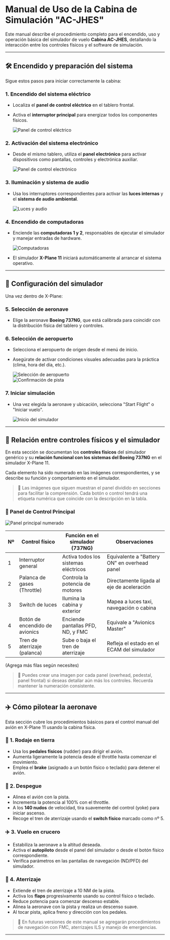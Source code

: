 # Manual de Uso de la Cabina de Simulación "AC-JHES"

Este manual describe el procedimiento completo para el encendido, uso y operación básica del simulador de vuelo **Cabina AC-JHES**, detallando la interacción entre los controles físicos y el software de simulación.

---

## 🛠️ Encendido y preparación del sistema

Sigue estos pasos para iniciar correctamente la cabina:

### 1. Encendido del sistema eléctrico

- Localiza el **panel de control eléctrico** en el tablero frontal.
- Activa el **interruptor principal** para energizar todos los componentes físicos.
  
  ![Panel de control eléctrico](img/panel_electrico.jpg)

### 2. Activación del sistema electrónico

- Desde el mismo tablero, utiliza el **panel electrónico** para activar dispositivos como pantallas, controles y electrónica auxiliar.
  
  ![Panel de control electrónico](img/panel_electronico.jpg)

### 3. Iluminación y sistema de audio

- Usa los interruptores correspondientes para activar las **luces internas** y el **sistema de audio ambiental**.
  
  ![Luces y audio](img/luces_audio.jpg)

### 4. Encendido de computadoras

- Enciende las **computadoras 1 y 2**, responsables de ejecutar el simulador y manejar entradas de hardware.
  
  ![Computadoras](img/computadoras.jpg)

- El simulador **X-Plane 11** iniciará automáticamente al arrancar el sistema operativo.

---

## 🧩 Configuración del simulador

Una vez dentro de X-Plane:

### 5. Selección de aeronave

- Elige la aeronave **Boeing 737NG**, que está calibrada para coincidir con la distribución física del tablero y controles.

### 6. Selección de aeropuerto

- Selecciona el aeropuerto de origen desde el menú de inicio.
- Asegúrate de activar condiciones visuales adecuadas para la práctica (clima, hora del día, etc.).

  ![Selección de aeropuerto](img/seleccion_aeropuerto_1.jpg)  
  ![Confirmación de pista](img/seleccion_aeropuerto_2.jpg)

### 7. Iniciar simulación

- Una vez elegida la aeronave y ubicación, selecciona "Start Flight" o "Iniciar vuelo".

  ![Inicio del simulador](img/inicio_simulador.jpg)

---

## 🔧 Relación entre controles físicos y el simulador

En esta sección se documentan los **controles físicos** del simulador genérico y su **relación funcional con los sistemas del Boeing 737NG** en el simulador X-Plane 11. 

Cada elemento ha sido numerado en las imágenes correspondientes, y se describe su función y comportamiento en el simulador.

> 📸 Las imágenes que siguen muestran el panel dividido en secciones para facilitar la comprensión. Cada botón o control tendrá una etiqueta numérica que coincide con la descripción en la tabla.

### 📍 Panel de Control Principal

![Panel principal numerado](img/panel_principal_numerado.jpg)

| Nº | Control físico                     | Función en el simulador (737NG)                   | Observaciones                                     |
|----|------------------------------------|--------------------------------------------------|--------------------------------------------------|
| 1  | Interruptor general                | Activa todos los sistemas eléctricos             | Equivalente a "Battery ON" en overhead panel     |
| 2  | Palanca de gases (Throttle)       | Controla la potencia de motores                  | Directamente ligada al eje de aceleración        |
| 3  | Switch de luces                   | Ilumina la cabina y exterior                     | Mapea a luces taxi, navegación o cabina          |
| 4  | Botón de encendido de avionics    | Enciende pantallas PFD, ND, y FMC                | Equivale a "Avionics Master"                    |
| 5  | Tren de aterrizaje (palanca)      | Sube o baja el tren de aterrizaje                | Refleja el estado en el ECAM del simulador       |

(Agrega más filas según necesites)

> 🧠 Puedes crear una imagen por cada panel (overhead, pedestal, panel frontal) si deseas detallar aún más los controles. Recuerda mantener la numeración consistente.

---

## ✈️ Cómo pilotear la aeronave

Esta sección cubre los procedimientos básicos para el control manual del avión en X-Plane 11 usando la cabina física.

### 🛬 1. Rodaje en tierra

- Usa los **pedales físicos** (rudder) para dirigir el avión.
- Aumenta ligeramente la potencia desde el throttle hasta comenzar el movimiento.
- Emplea el **brake** (asignado a un botón físico o teclado) para detener el avión.

### 🛫 2. Despegue

- Alinea el avión con la pista.
- Incrementa la potencia al 100% con el throttle.
- A los **140 nudos** de velocidad, tira suavemente del control (yoke) para iniciar ascenso.
- Recoge el tren de aterrizaje usando el **switch físico** marcado como nº 5.

### ✈️ 3. Vuelo en crucero

- Estabiliza la aeronave a la altitud deseada.
- Activa el **autopiloto** desde el panel del simulador o desde el botón físico correspondiente.
- Verifica parámetros en las pantallas de navegación (ND/PFD) del simulador.

### 🛬 4. Aterrizaje

- Extiende el tren de aterrizaje a 10 NM de la pista.
- Activa los **flaps** progresivamente usando su control físico o teclado.
- Reduce potencia para comenzar descenso estable.
- Alinea la aeronave con la pista y realiza un descenso suave.
- Al tocar pista, aplica freno y dirección con los pedales.

> 📌 En futuras versiones de este manual se agregarán procedimientos de navegación con FMC, aterrizajes ILS y manejo de emergencias.

---
